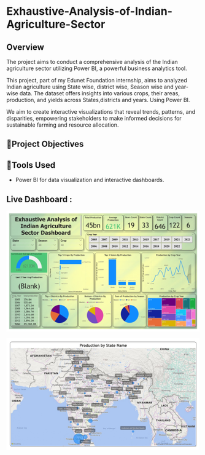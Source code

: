 # Exhaustive-Analysis-of-Indian-Agriculture-Sector

## Overview
The project aims to conduct a comprehensive analysis of the Indian agriculture sector utilizing Power BI, a powerful business analytics tool.

This project, part of my Edunet Foundation internship, aims to analyzed Indian agriculture using State wise, district wise, Season wise and  year-wise data. The dataset offers insights into various crops, their areas, production, and yields across States,districts and years. Using Power BI.

We aim to create interactive visualizations that reveal trends, patterns, and disparities, empowering stakeholders to make informed decisions for sustainable farming and resource allocation.

## 📌Project Objectives


## 📌Tools Used
- Power BI for data visualization and interactive dashboards.


## Live Dashboard : 
![App Screenshot](https://github.com/tejas79883/Exhaustive-Analysis-of-Indian-Agriculture-Sector/blob/main/files/Dashboard.jpg)


![App Screenshot](https://github.com/tejas79883/Exhaustive-Analysis-of-Indian-Agriculture-Sector/blob/main/files/Dashboard%202.jpg)
